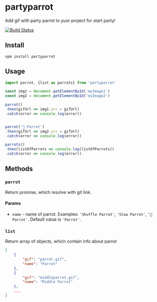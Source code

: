 # partyparrot

Add gif with party parrot to yuor project for start party!

[![Build Status](https://travis-ci.org/Zmoki/partyparrot.svg)](https://travis-ci.org/Zmoki/partyparrot)

## Install

```
npm install partyparrot
```

## Usage

```javascript
import parrot, {list as parrots} from 'partyparrot'

const img1 = document.getElementById('myImage1')
const img2 = document.getElementById('myImage2')

parrot()
.then(gifUrl => img1.src = gifUrl)
.catch(error => console.log(error))


parrot('🍔 Parrot')
.then(gifUrl => img2.src = gifUrl)
.catch(error => console.log(error))

parrots()
.then(listOfParrots => console.log(listOfParrots))
.catch(error => console.log(error))
```

## Methods

### `parrot`

Return promise, which resolve with git link.

#### Params

* `name` - name of parrot. 
  Examples: `'Shuffle Parrot'`, `'Slow Parrot'`, `'🍕 Parrot'`. 
  Default value is `'Parrot'`.

### `list`

Return array of objects, which contain info about parrot

```json
[
    {
        "gif": "parrot.gif",
        "name": "Parrot"
    },
    {
        "gif": "middleparrot.gif",
        "name": "Middle Parrot"
    },
    ...
]
```

